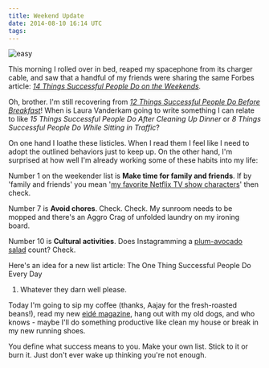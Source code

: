 ```yaml
---
title: Weekend Update
date: 2014-08-10 16:14 UTC
tags:
---
```


![easy](/img/easy.JPG)

This morning I rolled over in bed, reaped my spacephone from its charger cable, and saw that a handful of my friends were sharing the same Forbes article: *[14 Things Successful People Do on the Weekends](http://www.forbes.com/sites/jacquelynsmith/2013/02/22/14-things-successful-people-do-on-weekends/).*

Oh, brother. I'm still recovering from *[12 Things Successful People Do Before Breakfast](http://www.businessinsider.com/how-successful-people-spend-mornings-2014-1)*! When is Laura Vanderkam going to write something I can relate to like *15 Things Successful People Do After Cleaning Up Dinner* or *8 Things Successful People Do While Sitting in Traffic*?

On one hand I loathe these listicles. When I read them I feel like I need to adopt the outlined behaviors just to keep up. On the other hand, I'm surprised at how well I'm already working some of these habits into my life:

Number 1 on the weekender list is **Make time for family and friends**. If by 'family and friends' you mean '[my favorite Netflix TV show characters](http://www.tumblr.com/tagged/holder-and-linden)' then check.

Number 7 is **Avoid chores**. Check. Check. My sunroom needs to be mopped and there's an Aggro Crag of unfolded laundry on my ironing board.

Number 10 is **Cultural activities**. Does Instagramming a [plum-avocado salad](http://food52.com/recipes/6130-plum-avocado-summer-salad) count? Check.

Here's an idea for a new list article: The One Thing Successful People Do Every Day

 1. Whatever they darn well please.

Today I'm going to sip my coffee (thanks, Aajay for the fresh-roasted beans!), read my new [eidé magazine](http://www.eidemagazine.com/), hang out with my old dogs, and who knows - maybe I'll do something productive like clean my house or break in my new running shoes.

You define what success means to you. Make your own list. Stick to it or burn it. Just don't ever wake up thinking you're not enough.